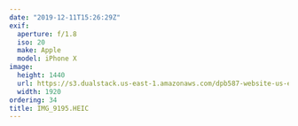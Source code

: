 ```yaml
---
date: "2019-12-11T15:26:29Z"
exif:
  aperture: f/1.8
  iso: 20
  make: Apple
  model: iPhone X
image:
  height: 1440
  url: https://s3.dualstack.us-east-1.amazonaws.com/dpb587-website-us-east-1/asset/gallery/2019-south-america/a6466768-d451-505f-62b2-ae207ed9df2b~1920.jpg
  width: 1920
ordering: 34
title: IMG_9195.HEIC
---
```

